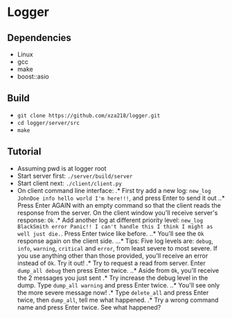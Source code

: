 # Logger
## Dependencies
* Linux
* gcc
* make
* boost::asio
## Build
* `git clone https://github.com/xza218/logger.git`
* `cd logger/server/src`
* `make`
## Tutorial
* Assuming pwd is at logger root
* Start server first: `./server/build/server`
* Start client next: `./client/client.py`
* On client command line interface:
.* First try add a new log: `new_log JohnDoe info hello world I'm here!!!`, and press Enter to send it out
..* Press Enter AGAIN with an empty command so that the client reads the response from the server. On the client window you'll receive server's response: `Ok`
.* Add another log at different priority level: `new_log BlackSmith error Panic!! I can't handle this I think I might as well just die.`. Press Enter twice like before.
..* You'll see the `Ok` response again on the client side.
...* Tips: Five log levels are: `debug`, `info`, `warning`, `critical` and `error`, from least severe to most severe. If you use anything other than those provided, you'll receive an error instead of `Ok`. Try it out!
.* Try to request a read from server. Enter `dump_all debug` then press Enter twice.
..* Aside from `Ok`, you'll receive the 2 messages you just sent
.* Try increase the debug level in the dump. Type `dump_all warning` and press Enter twice.
..* You'll see only the more severe message now!
.* Type `delete_all` and press Enter twice, then `dump_all`, tell me what happened.
.* Try a wrong command name and press Enter twice. See what happened?
